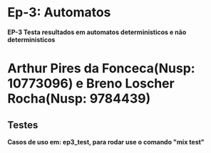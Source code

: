 # Ep-3: Automatos

**EP-3 Testa resultados em automatos deterministicos e não deterministicos**
# Arthur Pires da Fonceca(Nusp: 10773096)  e Breno Loscher Rocha(Nusp: 9784439) 
## Testes
**Casos de uso em: ep3_test, para rodar use o comando "mix test"**
